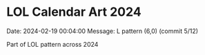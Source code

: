 # LOL Calendar Art 2024

Date: 2024-02-19 00:04:00
Message: L pattern (6,0) (commit 5/12)

Part of LOL pattern across 2024
